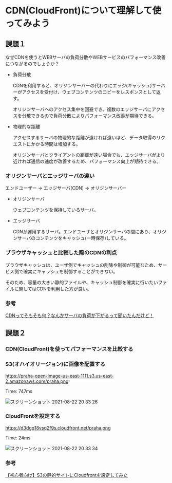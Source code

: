 # CDN(CloudFront)について理解して使ってみよう

## 課題１

なぜCDNを使うとWEBサーバの負荷分散やWEBサービスのパフォーマンス改善につながるのでしょうか？

- 負荷分散
    
    CDNを利用すると、オリジンサーバーの代わりにエッジ(キャッシュ)サーバーがアクセスを受付け、ウェブコンテンツのコピーをレスポンスとして返す。

    オリジンサーバへのアクセス集中を回避でき、複数のエッジサーバにアクセスを分散できるので負荷分散によりパフォーマンス改善が期待できる。

- 物理的な距離

    アクセスするサーバの物理的な距離が遠ければ遠いほど、データ取得のリクエストにかかる時間は増加する。

    オリジンサーバとクライアントの距離が遠い場合でも、エッジサーバがより近ければ通信の速度が改善するため、パフォーマンス向上が期待できる。

### オリジンサーバとエッジサーバの違い

エンドユーザー → エッジサーバ(CDN) → オリジンサーバー

- オリジンサーバ

    ウェブコンテンツを保持しているサーバ。

- エッジサーバ

    CDNが運用するサーバ。エンドユーザとオリジンサーバの間にあり、オリジンサーバのコンテンツをキャッシュ(一時保存)している。


### ブラウザキャッシュと比較した際のCDNの利点

ブラウザキャッシュは、ユーザ側でキャッシュの削除や制御が可能なため、サービス側で確実にキャッシュを制御することができない。

そのため、容量の大きい静的ファイルや、キャッシュ制御を確実に行いたいファイルに関してはCDNを利用した方が良い。


### 参考

[CDNってそもそも何？なんかサーバの負荷が下がるって聞いたんだけど！](https://knowledge.sakura.ad.jp/19191/)

## 課題２ 

### CDN(CloudFront)を使ってパフォーマンスを比較する

### S3(オハイオリージョン)に画像を配置する
https://praha-open-image-us-east-1111.s3.us-east-2.amazonaws.com/praha.png

Time: 747ms

![スクリーンショット 2021-08-22 20 33 26](https://user-images.githubusercontent.com/32977282/130353566-b015e98f-82fb-41df-9944-e2b2fac449ac.png)


### CloudFrontを設定する
https://d3dgq18vsq2f9s.cloudfront.net/praha.png

Time: 24ms

![スクリーンショット 2021-08-22 20 33 34](https://user-images.githubusercontent.com/32977282/130353569-a183c178-6e27-4368-a4b4-9855340278fd.png)

### 参考

[【初心者向け】S3の静的サイトにCloudfrontを設定してみた](https://dev.classmethod.jp/articles/s3-cloudfront-setting/)

